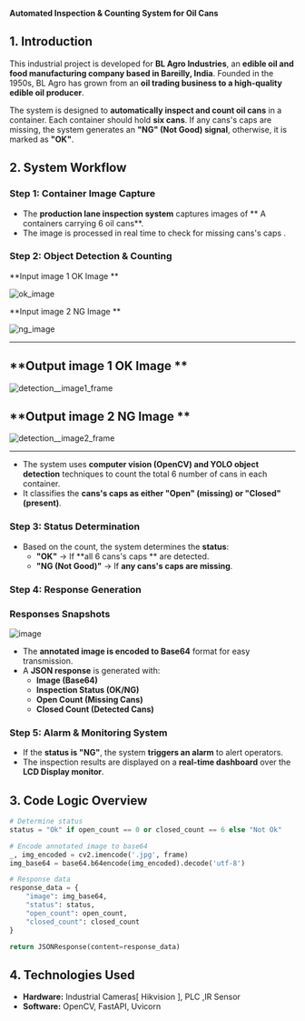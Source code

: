 **Automated Inspection & Counting System for Oil Cans**  

## **1. Introduction**  
This industrial project is developed for **BL Agro Industries**, an **edible oil and food manufacturing company based in Bareilly, India**. 
Founded in the 1950s, BL Agro has grown from an **oil trading business to a high-quality edible oil producer**.  

The system is designed to **automatically inspect and count oil cans** in a container. Each container should hold **six cans**. If any cans's caps are missing, the system generates an **"NG" (Not Good) signal**, otherwise, it is marked as **"OK"**.  

## **2. System Workflow**  

### **Step 1: Container Image Capture**  
- The **production lane inspection system** captures images of ** A containers carrying 6 oil cans**.  
- The image is processed in real time to check for missing cans's caps .  

### **Step 2: Object Detection & Counting**  
 **Input image 1 OK Image **

 
 ![ok_image](https://github.com/user-attachments/assets/0183a61a-9b3a-4488-8e7f-5b1339866fde)

 
 **Input image 2 NG Image **

 
 ![ng_image](https://github.com/user-attachments/assets/7f46fffa-755a-4efa-b5d7-13717f4413b8)

 
******************************************************************************************************************
##  **Output image 1  OK Image **


![detection__image1_frame](https://github.com/user-attachments/assets/4ce6f432-4b0f-47dc-9856-91e53cdd022c)


##  **Output image 2  NG Image **


![detection__image2_frame](https://github.com/user-attachments/assets/4c9ee09c-bad7-41d1-9521-5efb484a6bd5)


******************************************************************************************************************
 
- The system uses **computer vision (OpenCV) and YOLO object detection** techniques to count the total 6 number of cans in each container.  
- It classifies the **cans's caps as either "Open" (missing) or "Closed" (present)**.  

### **Step 3: Status Determination**  
- Based on the count, the system determines the **status**:  
  - **"OK"** → If **all 6 cans's caps ** are detected.  
  - **"NG (Not Good)"** → If **any cans's caps are missing**.  

### **Step 4: Response Generation**  
### **Responses Snapshots**

![image](https://github.com/user-attachments/assets/a8768085-f0fa-4332-9abb-82cc1323f87d)



- The **annotated image is encoded to Base64** format for easy transmission.  
- A **JSON response** is generated with:  
  - **Image (Base64)**  
  - **Inspection Status (OK/NG)**  
  - **Open Count (Missing Cans)**  
  - **Closed Count (Detected Cans)**  

### **Step 5: Alarm & Monitoring System**  
- If the **status is "NG"**, the system **triggers an alarm** to alert operators.  
- The inspection results are displayed on a **real-time dashboard** over the **LCD Display monitor**.  

## **3. Code Logic Overview**  
```python
# Determine status
status = "Ok" if open_count == 0 or closed_count == 6 else "Not Ok"

# Encode annotated image to base64
_, img_encoded = cv2.imencode('.jpg', frame)
img_base64 = base64.b64encode(img_encoded).decode('utf-8')

# Response data
response_data = {
    "image": img_base64,
    "status": status,
    "open_count": open_count,
    "closed_count": closed_count
}

return JSONResponse(content=response_data)
```

## **4. Technologies Used**  
- **Hardware:** Industrial Cameras[ Hikvision ], PLC ,IR Sensor
- **Software:** OpenCV, FastAPI, Uvicorn  
  
